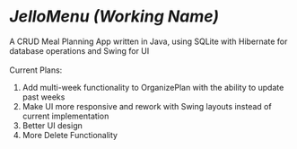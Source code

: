 # *JelloMenu (Working Name)*
A CRUD Meal Planning App written in Java, using SQLite with Hibernate for database operations and Swing for UI
<br><br> Current Plans:
1. Add multi-week functionality to OrganizePlan with the ability to update past weeks
2. Make UI more responsive and rework with Swing layouts instead of current implementation
3. Better UI design
4. More Delete Functionality